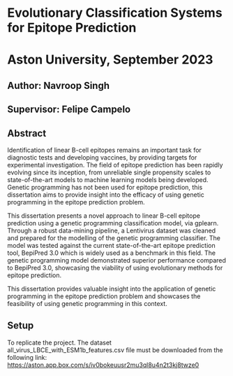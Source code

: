 # Evolutionary Classification Systems for Epitope Prediction

# Aston University, September 2023

## Author: Navroop Singh

## Supervisor: Felipe Campelo

## Abstract

Identification of linear B-cell epitopes remains an important task for diagnostic tests and developing vaccines, by providing targets for experimental investigation. The field of epitope prediction has been rapidly evolving since its inception, from unreliable single propensity scales to state-of-the-art models to machine learning models being developed. Genetic programming has not been used for epitope prediction, this dissertation aims to provide insight into the efficacy of using genetic programming in the epitope prediction problem.

This dissertation presents a novel approach to linear B-cell epitope prediction using a genetic programming classification model, via gplearn. Through a robust data-mining pipeline, a Lentivirus dataset was cleaned and prepared for the modelling of the genetic programming classifier. The model was tested against the current state-of-the-art epitope prediction tool, BepiPred 3.0 which is widely used as a benchmark in this field. The genetic programming model demonstrated superior performance compared to BepiPred 3.0, showcasing the viability of using evolutionary methods for epitope prediction. 

This dissertation provides valuable insight into the application of genetic programming in the epitope prediction problem and showcases the feasibility of using genetic programming in this context.

## Setup

To replicate the project. The dataset all_virus_LBCE_with_ESM1b_features.csv file must be downloaded from the following link: https://aston.app.box.com/s/iv0bokeuusr2mu3ql8u4n2t3kj8twze0
